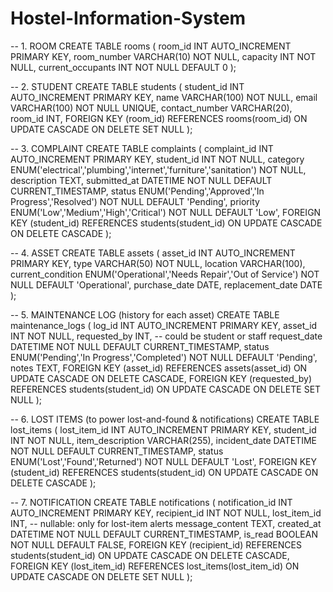 # Hostel-Information-System

-- 1. ROOM
CREATE TABLE rooms (
  room_id           INT AUTO_INCREMENT PRIMARY KEY,
  room_number       VARCHAR(10)       NOT NULL,
  capacity          INT               NOT NULL,
  current_occupants INT               NOT NULL DEFAULT 0
);

-- 2. STUDENT
CREATE TABLE students (
  student_id     INT AUTO_INCREMENT PRIMARY KEY,
  name           VARCHAR(100)       NOT NULL,
  email          VARCHAR(100)       NOT NULL UNIQUE,
  contact_number VARCHAR(20),
  room_id        INT,
  FOREIGN KEY (room_id) REFERENCES rooms(room_id)
    ON UPDATE CASCADE
    ON DELETE SET NULL
);

-- 3. COMPLAINT
CREATE TABLE complaints (
  complaint_id  INT AUTO_INCREMENT PRIMARY KEY,
  student_id    INT               NOT NULL,
  category      ENUM('electrical','plumbing','internet','furniture','sanitation')
                                NOT NULL,
  description   TEXT,
  submitted_at  DATETIME          NOT NULL DEFAULT CURRENT_TIMESTAMP,
  status        ENUM('Pending','Approved','In Progress','Resolved')
                                NOT NULL DEFAULT 'Pending',
  priority      ENUM('Low','Medium','High','Critical')
                                NOT NULL DEFAULT 'Low',
  FOREIGN KEY (student_id) REFERENCES students(student_id)
    ON UPDATE CASCADE
    ON DELETE CASCADE
);

-- 4. ASSET
CREATE TABLE assets (
  asset_id         INT AUTO_INCREMENT PRIMARY KEY,
  type             VARCHAR(50)       NOT NULL,
  location         VARCHAR(100),
  current_condition ENUM('Operational','Needs Repair','Out of Service')
                                NOT NULL DEFAULT 'Operational',
  purchase_date    DATE,
  replacement_date DATE
);

-- 5. MAINTENANCE LOG (history for each asset)
CREATE TABLE maintenance_logs (
  log_id       INT AUTO_INCREMENT PRIMARY KEY,
  asset_id     INT               NOT NULL,
  requested_by INT,                       -- could be student or staff
  request_date DATETIME          NOT NULL DEFAULT CURRENT_TIMESTAMP,
  status       ENUM('Pending','In Progress','Completed')
                                NOT NULL DEFAULT 'Pending',
  notes        TEXT,
  FOREIGN KEY (asset_id) REFERENCES assets(asset_id)
    ON UPDATE CASCADE
    ON DELETE CASCADE,
  FOREIGN KEY (requested_by) REFERENCES students(student_id)
    ON UPDATE CASCADE
    ON DELETE SET NULL
);

-- 6. LOST ITEMS (to power lost-and-found & notifications)
CREATE TABLE lost_items (
  lost_item_id     INT AUTO_INCREMENT PRIMARY KEY,
  student_id       INT               NOT NULL,
  item_description VARCHAR(255),
  incident_date    DATETIME          NOT NULL DEFAULT CURRENT_TIMESTAMP,
  status           ENUM('Lost','Found','Returned')
                                NOT NULL DEFAULT 'Lost',
  FOREIGN KEY (student_id) REFERENCES students(student_id)
    ON UPDATE CASCADE
    ON DELETE CASCADE
);

-- 7. NOTIFICATION
CREATE TABLE notifications (
  notification_id INT AUTO_INCREMENT PRIMARY KEY,
  recipient_id    INT               NOT NULL,
  lost_item_id    INT,                        -- nullable: only for lost-item alerts
  message_content TEXT,
  created_at      DATETIME          NOT NULL DEFAULT CURRENT_TIMESTAMP,
  is_read         BOOLEAN           NOT NULL DEFAULT FALSE,
  FOREIGN KEY (recipient_id) REFERENCES students(student_id)
    ON UPDATE CASCADE
    ON DELETE CASCADE,
  FOREIGN KEY (lost_item_id) REFERENCES lost_items(lost_item_id)
    ON UPDATE CASCADE
    ON DELETE SET NULL
);
